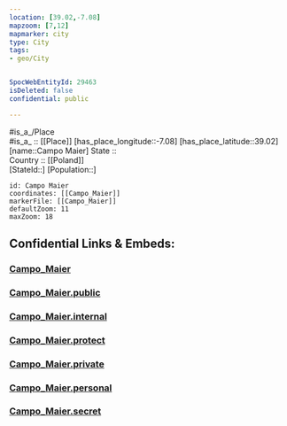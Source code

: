 ```yaml
---
location: [39.02,-7.08] 
mapzoom: [7,12] 
mapmarker: city 
type: City
tags:
- geo/City


SpocWebEntityId: 29463
isDeleted: false
confidential: public

---
```

#is_a_/Place  
#is_a_ :: [[Place]] 
[has_place_longitude::-7.08] 
[has_place_latitude::39.02] 
[name::Campo Maier] 
State ::  
Country :: [[Poland]]  
[StateId::] 
[Population::] 



```leaflet
id: Campo Maier
coordinates: [[Campo_Maier]] 
markerFile: [[Campo_Maier]] 
defaultZoom: 11 
maxZoom: 18
```


## Confidential Links & Embeds: 

### [Campo_Maier](/_Standards/Earth/Continent/Europe/Europe~South/Portugal/Districts~Portugal/Portalegre/City/Campo_Maier.md) 

### [Campo_Maier.public](/_public/Earth/Continent/Europe/Europe~South/Portugal/Districts~Portugal/Portalegre/City/Campo_Maier.public.md) 

### [Campo_Maier.internal](/_internal/Earth/Continent/Europe/Europe~South/Portugal/Districts~Portugal/Portalegre/City/Campo_Maier.internal.md) 

### [Campo_Maier.protect](/_protect/Earth/Continent/Europe/Europe~South/Portugal/Districts~Portugal/Portalegre/City/Campo_Maier.protect.md) 

### [Campo_Maier.private](/_private/Earth/Continent/Europe/Europe~South/Portugal/Districts~Portugal/Portalegre/City/Campo_Maier.private.md) 

### [Campo_Maier.personal](/_personal/Earth/Continent/Europe/Europe~South/Portugal/Districts~Portugal/Portalegre/City/Campo_Maier.personal.md) 

### [Campo_Maier.secret](/_secret/Earth/Continent/Europe/Europe~South/Portugal/Districts~Portugal/Portalegre/City/Campo_Maier.secret.md)

